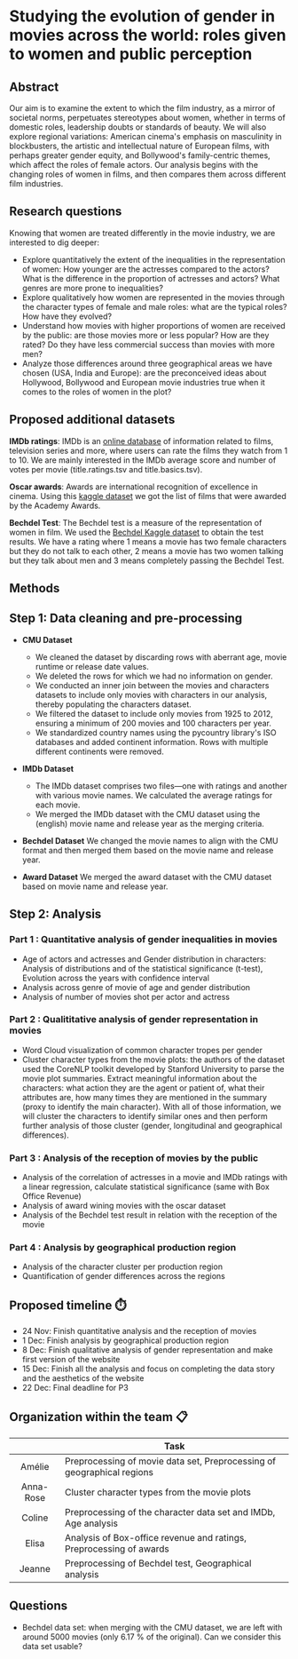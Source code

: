 # Studying the evolution of gender in movies across the world: roles given to women and public perception

## Abstract

Our aim is to examine the extent to which the film industry, as a mirror of societal norms, perpetuates stereotypes about women, whether in terms of domestic roles, leadership doubts or standards of beauty. We will also explore regional variations: American cinema's emphasis on masculinity in blockbusters, the artistic and intellectual nature of European films, with perhaps greater gender equity, and Bollywood's family-centric themes, which affect the roles of female actors. Our analysis begins with the changing roles of women in films, and then compares them across different film industries.

## Research questions

Knowing that women are treated differently in the movie industry, we are interested to dig deeper:
- Explore quantitatively the extent of the inequalities in the representation of women: How younger are the actresses compared to the actors? What is the difference in the proportion of actresses and actors? What genres are more prone to inequalities?
- Explore qualitatively how women are represented in the movies through the character types of female and male roles: what are the typical roles? How have they evolved?
- Understand how movies with higher proportions of women are received by the public: are those movies more or less popular? How are they rated? Do they have less commercial success than movies with more men?
- Analyze those differences around three geographical areas we have chosen (USA, India and Europe): are the preconceived ideas about Hollywood, Bollywood and European movie industries true when it comes to the roles of women in the plot? 

## Proposed additional datasets 

**IMDb ratings**: IMDb is an [online database](https://datasets.imdbws.com/) of information related to films, television series and more, where users can rate the films they watch from 1 to 10. We are mainly interested in the IMDb average score and number of votes per movie (title.ratings.tsv and title.basics.tsv).

**Oscar awards**: Awards are international recognition of excellence in cinema. Using this [kaggle dataset](https://www.kaggle.com/datasets/unanimad/the-oscar-award) we got the list of films that were awarded by the Academy Awards.

**Bechdel Test**: The Bechdel test is a measure of the representation of women in film. We used the [Bechdel Kaggle dataset](https://www.kaggle.com/datasets/treelunar/bechdel-test-movies-as-of-feb-28-2023) to obtain the test results. We have a rating where 1 means a movie has two female characters but they do not talk to each other, 2 means a movie has two women talking but they talk about men and 3 means completely passing the Bechdel Test.

## Methods

## Step 1: Data cleaning and pre-processing
- **CMU Dataset**
  - We cleaned the dataset by discarding rows with aberrant age, movie runtime or release date values.
  - We deleted the rows for which we had no information on gender.
  - We conducted an inner join between the movies and characters datasets to include only movies with characters in our analysis, thereby populating the characters dataset.
  - We filtered the dataset to include only movies from 1925 to 2012, ensuring a minimum of 200 movies and 100 characters per year.
  - We standardized country names using the pycountry library's ISO databases and added continent information. Rows with multiple different continents were removed.

- **IMDb Dataset**
  - The IMDb dataset comprises two files—one with ratings and another with various movie names. We calculated the average ratings for each movie.
  - We merged the IMDb dataset with the CMU dataset using the (english) movie name and release year as the merging criteria.

- **Bechdel Dataset** We changed the movie names to align with the CMU format and then merged them based on the movie name and release year.

- **Award Dataset** We merged the award dataset with the CMU dataset based on movie name and release year.


## Step 2: Analysis

### Part 1 : Quantitative analysis of gender inequalities in movies
- Age of actors and actresses and Gender distribution in characters: Analysis of distributions and of the statistical significance (t-test), Evolution across the years with confidence interval
- Analysis across genre of movie of age and gender distribution
- Analysis of number of movies shot per actor and actress

### Part 2 : Qualititative analysis of gender representation in movies
- Word Cloud visualization of common character tropes per gender
- Cluster character types from the movie plots: the authors of the dataset used the CoreNLP toolkit developed by Stanford University to parse the movie plot summaries. Extract meaningful information about the characters: what action they are the agent or patient of, what their attributes are, how many times they are mentioned in the summary (proxy to identify the main character). With all of those information, we will cluster the characters to identify similar ones and then perform further analysis of those cluster (gender, longitudinal and geographical differences).

### Part 3 : Analysis of the reception of movies by the public
- Analysis of the correlation of actresses in a movie and IMDb ratings with a linear regression, calculate statistical significance (same with Box Office Revenue)
- Analysis of award wining movies with the oscar dataset
- Analysis of the Bechdel test result in relation with the reception of the movie

### Part 4 : Analysis by geographical production region
- Analysis of the character cluster per production region
- Quantification of gender differences across the regions

## Proposed timeline ⏱️

- 24 Nov: Finish quantitative analysis and the reception of movies
- 1 Dec: Finish analysis by geographical production region
- 8 Dec: Finish qualitative analysis of gender representation and make first version of the website
- 15 Dec: Finish all the analysis and focus on completing the data story and the aesthetics of the website
- 22 Dec: Final deadline for P3

## Organization within the team 📋
| | Task |
| :---:|---|
| Amélie | Preprocessing of movie data set, Preprocessing of geographical regions|
| Anna-Rose | Cluster character types from the movie plots|
| Coline | Preprocessing of the character data set and IMDb, Age analysis|
| Elisa | Analysis of Box-office revenue and ratings, Preprocessing of awards |
| Jeanne | Preprocessing of Bechdel test, Geographical analysis |

## Questions 
- Bechdel data set: when merging with the CMU dataset, we are left with around 5000 movies (only 6.17 % of the original). Can we consider this data set usable?
